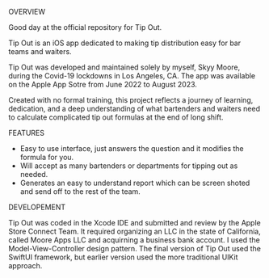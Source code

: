 OVERVIEW

Good day at the official repository for Tip Out. 

Tip Out is an iOS app dedicated to making tip distribution easy for bar teams and waiters. 

Tip Out was developed and maintained solely by myself, Skyy Moore, during the Covid-19 lockdowns in Los Angeles, CA.
The app was available on the Apple App Sotre from June 2022 to August 2023. 

Created with no formal training, this project reflects a journey of learning, dedication,
and a deep understanding of what bartenders and waiters need to calculate complicated tip out formulas at the end of long shift.

FEATURES

- Easy to use interface, just answers the question and it modifies the formula for you.
- Will accept as many bartenders or departments for tipping out as needed.
- Generates an easy to understand report which can be screen shoted and send off to the rest of the team.

DEVELOPEMENT

Tip Out was coded in the Xcode IDE and submitted and review by the Apple Store Connect Team.
It required organizing an LLC in the state of California, called Moore Apps LLC and acquirning a business bank account.
I used the Model-View-Controller design pattern. 
The final version of Tip Out used the SwiftUI framework, but earlier version used the more traditional UIKit approach. 
